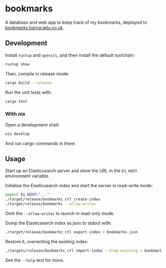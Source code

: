 bookmarks
=========

A database and web app to keep track of my bookmarks, deployed to
[bookmarks.barrucadu.co.uk](https://bookmarks.barrucadu.co.uk/).


Development
-----------

Install `rustup` and `openssl`, and then install the default toolchain:

```bash
rustup show
```

Then, compile in release mode:

```bash
cargo build --release
```

Run the unit tests with:

```bash
cargo test
```

### With nix

Open a development shell:

```bash
nix develop
```

And run cargo commands in there.


Usage
-----

Start up an Elasticsearch server and store the URL in the `ES_HOST` environment
variable.

Initialise the Elasticsearch index and start the server in read-write mode:

```bash
export ES_HOST="..."
./target/release/bookmarks_ctl create-index
./target/release/bookmarks --allow-writes
```

Omit the `--allow-writes` to launch in read-only mode.

Dump the Elasticsearch index as json to stdout with:

```bash
./target/release/bookmarks_ctl export-index > bookmarks.json
```

Restore it, overwriting the existing index:

```bash
./targets/release/bookmarks_ctl import-index --drop-existing < bookmarks.json
```

See the `--help` text for more.
